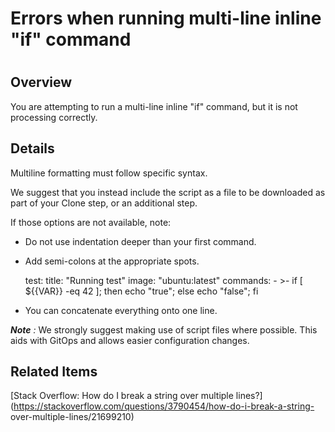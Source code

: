 # Errors when running multi-line inline "if" command

#

## Overview

You are attempting to run a multi-line inline "if" command, but it is not
processing correctly.

## Details

Multiline formatting must follow specific syntax.

We suggest that you instead include the script as a file to be downloaded as
part of your Clone step, or an additional step.

If those options are not available, note:

  * Do not use indentation deeper than your first command.
  * Add semi-colons at the appropriate spots.

    
    
      test:
        title: "Running test"
        image: "ubuntu:latest"
        commands:
          - >-
            if [ ${{VAR}} -eq 42 ];
            then 
            echo "true";
            else 
            echo "false";
            fi
    

  * You can concatenate everything onto one line.

_**Note** :_ We strongly suggest making use of script files where possible.
This aids with GitOps and allows easier configuration changes.

## Related Items

[Stack Overflow: How do I break a string over multiple
lines?](https://stackoverflow.com/questions/3790454/how-do-i-break-a-string-
over-multiple-lines/21699210)


